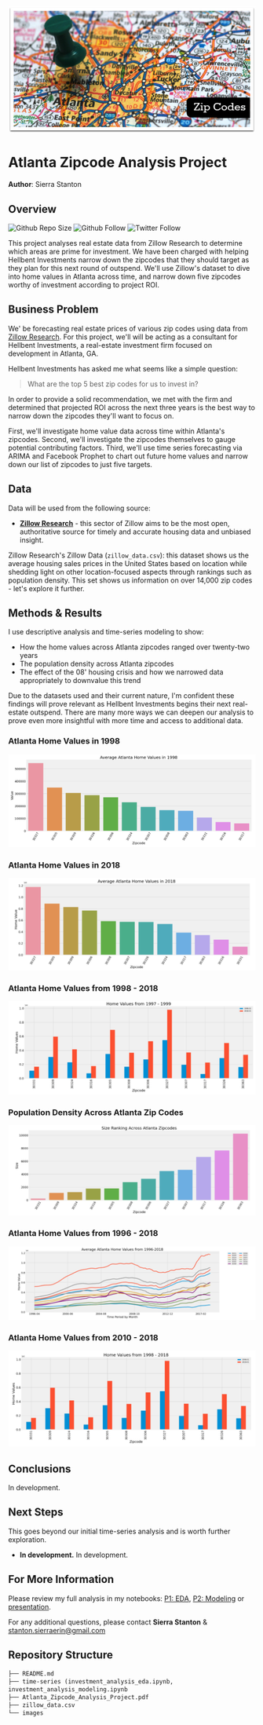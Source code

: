 ![Zip Codes](time-series/images/metro-atlanta-zip-codes-map.jpeg)

 
# Atlanta Zipcode Analysis Project

**Author**: Sierra Stanton

## Overview
![Github Repo Size](https://img.shields.io/github/repo-size/sierrafromcalifornia/dsc-phase-4-project?style=social)
![Github Follow](https://img.shields.io/github/followers/sierrafromcalifornia?style=social)
![Twitter Follow](https://img.shields.io/twitter/follow/sierrastanton?style=social)

This project analyses real estate data from Zillow Research to determine which areas are prime for investment. We have been charged with helping Hellbent Investments narrow down the zipcodes that they should target as they plan for this next round of outspend. We'll use Zillow's dataset to dive into home values in Atlanta across time, and narrow down five zipcodes worthy of investment according to project ROI.

## Business Problem

We' be forecasting real estate prices of various zip codes using data from [Zillow Research](https://www.zillow.com/research/data/). For this project, we'll will be acting as a consultant for Hellbent Investments, a real-estate investment firm focused on development in Atlanta, GA.

Hellbent Investments has asked me what seems like a simple question:

> What are the top 5 best zip codes for us to invest in?

In order to provide a solid recommendation, we met with the firm and determined that projected ROI across the next three years is the best way to narrow down the zipcodes they'll want to focus on.

First, we'll investigate home value data across time within Atlanta's zipcodes. Second, we'll investigate the zipcodes themselves to gauge potential contributing factors. Third, we'll use time series forecasting via ARIMA and Facebook Prophet to chart out future home values and narrow down our list of zipcodes to just five targets.

## Data

Data will be used from the following source:
* __[Zillow Research](https://www.zillow.com/research/)__ - this sector of Zillow aims to be the most open, authoritative source for timely and accurate housing data and unbiased insight.

Zillow Research's Zillow Data (`zillow_data.csv`): this dataset shows us the average housing sales prices in the United States based on location while shedding light on other location-focused aspects through rankings such as population density. This set shows us information on over 14,000 zip codes - let's explore it further.

## Methods & Results

I use descriptive analysis and time-series modeling to show:
* How the home values across Atlanta zipcodes ranged over twenty-two years 
* The population density across Atlanta zipcodes
* The effect of the 08' housing crisis and how we narrowed data appropriately to downvalue this trend

Due to the datasets used and their current nature, I'm confident these findings will prove relevant as Hellbent Investments begins their next real-estate outspend. There are many more ways we can deepen our analysis to prove even more insightful with more time and access to additional data.

### Atlanta Home Values in 1998
![graph1](./time-series/images/viz_1.png)

### Atlanta Home Values in 2018
![graph2](./time-series/images/viz_2.png)

### Atlanta Home Values from 1998 - 2018
![graph3](./time-series/images/viz_3.png)

### Population Density Across Atlanta Zip Codes
![graph4](./time-series/images/viz_4.png)

### Atlanta Home Values from 1996 - 2018
![graph5](./time-series/images/viz_5.png)

### Atlanta Home Values from 2010 - 2018
![graph6](./time-series/images/viz_6.png)

## Conclusions

In development.

## Next Steps

This goes beyond our initial time-series analysis and is worth further exploration.

* **In development.** In development.

## For More Information

Please review my full analysis in my notebooks: [P1: EDA](./investment_analysis_eda.ipynb), [P2: Modeling](./investment_analysis_eda.ipynb) or [presentation](./Film_Analysis_Project.pdf).

For any additional questions, please contact **Sierra Stanton** & stanton.sierraerin@gmail.com

## Repository Structure

```
├── README.md
├── time-series (investment_analysis_eda.ipynb, investment_analysis_modeling.ipynb
├── Atlanta_Zipcode_Analysis_Project.pdf
├── zillow_data.csv
└── images
```
